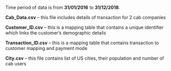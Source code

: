 Time period of data is from **31/01/2016** to **31/12/2018**.



**Cab_Data.csv** – this file includes details of transaction for 2 cab companies

**Customer_ID.csv** – this is a mapping table that contains a unique identifier which links the customer’s demographic details

**Transaction_ID.csv** – this is a mapping table that contains transaction to customer mapping and payment mode

**City.csv** – this file contains list of US cities, their population and number of cab users
